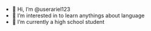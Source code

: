 - 👋 Hi, I’m @userariel123
- 👀 I’m interested in to learn anythings about language
- 🌱 I’m currently a high school student

